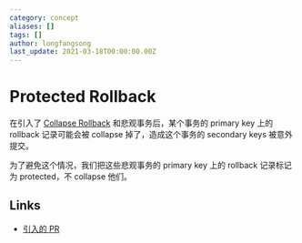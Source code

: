 ```yaml
---
category: concept
aliases: []
tags: []
author: longfangsong
last_update: 2021-03-18T00:00:00.00Z
---
```

# Protected Rollback

在引入了 [Collapse Rollback](https://longfangsong.github.io/tipedia/#/prerendered/what%2FCollapse%20Rollback.htmlpart) 和悲观事务后，某个事务的 primary key 上的 rollback 记录可能会被 collapse 掉了，造成这个事务的 secondary keys 被意外提交。

为了避免这个情况，我们把这些悲观事务的 primary key 上的 rollback 记录标记为 protected，不 collapse 他们。

## Links

- [引入的 PR](https://github.com/tikv/tikv/pull/5575)
